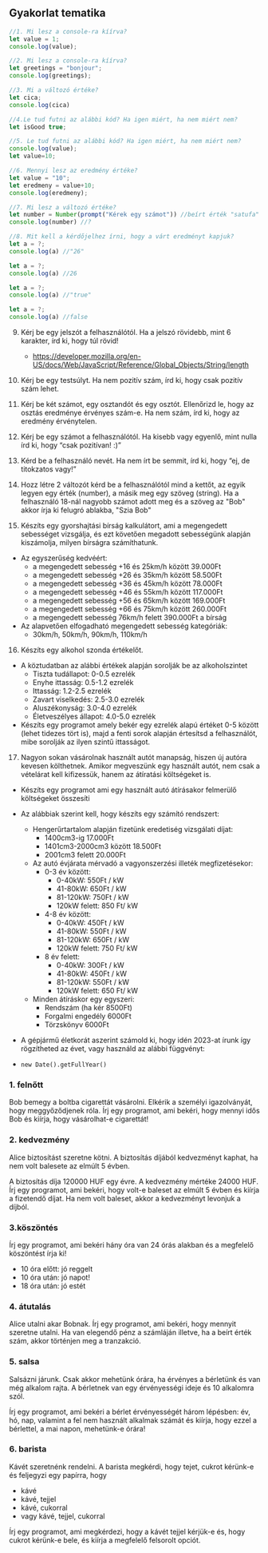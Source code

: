 ## Gyakorlat tematika

```javascript
//1. Mi lesz a console-ra kíírva?
let value = 1;
console.log(value); 

//2. Mi lesz a console-ra kíírva?
let greetings = "bonjour";
console.log(greetings); 

//3. Mi a változó értéke?
let cica;
console.log(cica) 

//4.Le tud futni az alábbi kód? Ha igen miért, ha nem miért nem?
let isGood true;

//5. Le tud futni az alábbi kód? Ha igen miért, ha nem miért nem?
console.log(value);
let value=10;

//6. Mennyi lesz az eredmény értéke?
let value = "10";
let eredmeny = value+10;
console.log(eredmeny);

//7. Mi lesz a változó értéke?
let number = Number(prompt("Kérek egy számot")) //beírt érték "satufa"
console.log(number) //?

//8. Mit kell a kérdőjelhez írni, hogy a várt eredményt kapjuk?
let a = ?; 
console.log(a) //"26"

let a = ?; 
console.log(a) //26

let a = ?;
console.log(a) //"true"

let a = ?;
console.log(a) //false

```
9. Kérj be egy jelszót a felhasználótól. Ha a jelszó rövidebb, mint 6 karakter, írd ki, hogy túl rövid!
    - https://developer.mozilla.org/en-US/docs/Web/JavaScript/Reference/Global_Objects/String/length

    

10. Kérj be egy testsúlyt. Ha nem pozitív szám, írd ki, hogy csak pozitív szám lehet.

11. Kérj be két számot, egy osztandót és egy osztót. Ellenőrizd le, hogy az osztás eredménye érvényes szám-e. Ha nem szám, írd ki, hogy az eredmény érvénytelen.

12. Kérj be egy számot a felhasználótól. Ha kisebb vagy egyenlő, mint nulla írd ki, hogy “csak pozitívan! :)”

13. Kérd be a felhasználó nevét. Ha nem írt be semmit, írd ki, hogy “ej, de titokzatos vagy!”

14. Hozz létre 2 változót kérd be a felhasználótól mind a kettőt, az egyik legyen egy érték (number), a másik meg egy szöveg (string). Ha a felhasználó 18-nál nagyobb számot adott meg és a szöveg az "Bob" akkor írja ki felugró ablakba, "Szia Bob"

15. Készíts egy gyorshajtási bírság kalkulátort, ami a megengedett sebességet vizsgálja, és ezt követően megadott sebességünk alapján kiszámolja, milyen bírságra számíthatunk.
  - Az egyszerűség kedvéért:
    - a megengedett sebesség +16 és 25km/h között 39.000Ft
    - a megengedett sebesség +26 és 35km/h között 58.500Ft
    - a megengedett sebesség +36 és 45km/h között 78.000Ft
    - a megengedett sebesség +46 és 55km/h között 117.000Ft
    - a megengedett sebesség +56 és 65km/h között 169.000Ft
    - a megengedett sebesség +66 és 75km/h között 260.000Ft
    - a megengedett sebesség 76km/h felett 390.000Ft a bírság
  - Az alapvetően elfogadható megengedett sebesség kategóriák:
    - 30km/h, 50km/h, 90km/h, 110km/h

16. Készíts egy alkohol szonda értékelőt.
  - A köztudatban az alábbi értékek alapján sorolják be az alkoholszintet
    - Tiszta tudállapot: 0-0.5 ezrelék
    - Enyhe ittasság: 0.5-1.2 ezrelék
    - Ittasság: 1.2-2.5 ezrelék
    - Zavart viselkedés: 2.5-3.0 ezrelék
    - Aluszékonyság: 3.0-4.0 ezrelék
    - Életveszélyes állapot: 4.0-5.0 ezrelék
  - Készíts egy programot amely bekér egy ezrelék alapú értéket 0-5 között (lehet tidezes tört is), majd a fenti sorok alapján értesítsd a felhasználót, mibe sorolják az ilyen szintű ittasságot.
17. Nagyon sokan vásárolnak használt autót manapság, hiszen új autóra kevesen költhetnek. Amikor megveszünk egy használt autót, nem csak a vételárat kell kifizessük, hanem az átíratási költségeket is.
  - Készíts egy programot ami egy használt autó átírásakor felmerülő költségeket összesíti
  - Az alábbiak szerint kell, hogy készíts egy számító rendszert:
    - Hengerűrtartalom alapján fizetünk eredetiség vizsgálati díjat:
      - 1400cm3-ig 17.000Ft
      - 1401cm3-2000cm3 között 18.500Ft
      - 2001cm3 felett 20.000Ft
    - Az autó évjárata mérvadó a vagyonszerzési illeték megfizetésekor:
      - 0-3 év között: 
        - 0-40kW: 550Ft / kW
        - 41-80kW: 650Ft / kW
        - 81-120kW: 750Ft / kW
        - 120kW felett: 850 Ft/ kW
      - 4-8 év között: 
        - 0-40kW: 450Ft / kW
        - 41-80kW: 550Ft / kW
        - 81-120kW: 650Ft / kW
        - 120kW felett: 750 Ft/ kW
      - 8 év felett:
        - 0-40kW: 300Ft / kW
        - 41-80kW: 450Ft / kW
        - 81-120kW: 550Ft / kW
        - 120kW felett: 650 Ft/ kW
    - Minden átíráskor egy egyszeri:
      - Rendszám (ha kér 8500Ft)
      - Forgalmi engedély 6000Ft
      - Törzskönyv 6000Ft
  - A gépjármű életkorát aszerint számold ki, hogy idén 2023-at írunk így rögzítheted az évet, vagy használd az alábbi függvényt: 

  - ```new Date().getFullYear() ```

### 1. felnőtt

Bob bemegy a boltba cigarettát vásárolni. Elkérik a személyi igazolványát,
hogy meggyőződjenek róla.
Írj egy programot, ami bekéri, hogy mennyi idős Bob és kiírja, hogy vásárolhat-e
cigarettát!

### 2. kedvezmény

Alice biztosítást szeretne kötni. A biztosítás díjából kedvezményt kaphat, ha nem
volt balesete az elmúlt 5 évben.

A biztosítás díja 120000 HUF egy évre. A kedvezmény mértéke 24000 HUF.
Írj egy programot, ami bekéri, hogy volt-e baleset az elmúlt 5 évben és kiírja
a fizetendő díjat. Ha nem volt baleset, akkor a kedvezményt levonjuk a díjból.


### 3.köszöntés

Írj egy programot, ami bekéri hány óra van 24 órás alakban és a megfelelő köszöntést
írja ki!
- 10 óra előtt: jó reggelt
- 10 óra után: jó napot!
- 18 óra után: jó estét

### 4. átutalás

Alice utalni akar Bobnak.
Írj egy programot, ami bekéri, hogy mennyit szeretne utalni. Ha van elegendő pénz
a számláján illetve, ha a beírt érték szám, akkor történjen meg a tranzakció.

### 5. salsa

Salsázni járunk. Csak akkor mehetünk órára, ha érvényes a bérletünk és van még
alkalom rajta. A bérletnek van egy érvényességi ideje és 10 alkalomra szól.

Írj egy programot, ami bekéri a bérlet érvényességét három lépésben: év, hó, nap,
valamint a fel nem használt alkalmak számát és kiírja, hogy ezzel a bérlettel, a
mai napon, mehetünk-e órára!

### 6. barista

Kávét szeretnénk rendelni. A barista megkérdi, hogy tejet, cukrot kérünk-e és
feljegyzi egy papírra, hogy
- kávé
- kávé, tejjel
- kávé, cukorral
- vagy kávé, tejjel, cukorral

Írj egy programot, ami megkérdezi, hogy a kávét tejjel kérjük-e és, hogy cukrot
kérünk-e bele, és kiírja a megfelelő felsorolt opciót.